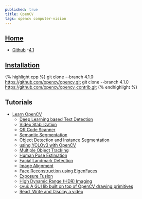 ```yaml
---
published: true
title: OpenCV
tags: opencv computer-vision
---
```

## [Home](https://opencv.org)
- [Github](https://github.com/opencv/opencv)
	-[4.1](https://github.com/opencv/opencv/tree/4.1.0)
    
## [Installation](https://docs.opencv.org/4.1.0/d7/d9f/tutorial_linux_install.html)
{% highlight cpp %}
git clone --branch 4.1.0 https://github.com/opencv/opencv.git
git clone --branch 4.1.0 https://github.com/opencv/opencv_contrib.git
{% endhighlight %}

## Tutorials
- [Learn OpenCV](https://www.learnopencv.com/)
	- [Deep Learning based Text Detection](https://www.learnopencv.com/deep-learning-based-text-detection-using-opencv-c-python/)
    - [Video Stabilization](https://www.learnopencv.com/video-stabilization-using-point-feature-matching-in-opencv/)
    - [QR Code Scanner](https://www.learnopencv.com/opencv-qr-code-scanner-c-and-python/)
    - [Semantic Segmentation](https://www.learnopencv.com/image-segmentation/)
    - [Object Detection and Instance Segmentation](https://www.learnopencv.com/deep-learning-based-object-detection-and-instance-segmentation-using-mask-r-cnn-in-opencv-python-c/)
    - [using YOLOv3 with OpenCV](https://www.learnopencv.com/deep-learning-based-object-detection-using-yolov3-with-opencv-python-c/)
    - [Multiple Object Tracking](https://www.learnopencv.com/multitracker-multiple-object-tracking-using-opencv-c-python/)
    - [Human Pose Estimation](https://www.learnopencv.com/deep-learning-based-human-pose-estimation-using-opencv-cpp-python/)
    - [Facial Landmark Detection](https://www.learnopencv.com/facemark-facial-landmark-detection-using-opencv/)
    - [Image Alignment](https://www.learnopencv.com/image-alignment-feature-based-using-opencv-c-python/)
    - [Face Reconstruction using EigenFaces](https://www.learnopencv.com/face-reconstruction-using-eigenfaces-cpp-python/)
    - [Exposure Fusion](https://www.learnopencv.com/exposure-fusion-using-opencv-cpp-python/)
    - [High Dynamic Range (HDR) Imaging](https://www.learnopencv.com/high-dynamic-range-hdr-imaging-using-opencv-cpp-python/)
    - [cvui: A GUI lib built on top of OpenCV drawing primitives](https://www.learnopencv.com/cvui-gui-lib-built-on-top-of-opencv-drawing-primitives/)
    - [Read, Write and Display a video](https://www.learnopencv.com/read-write-and-display-a-video-using-opencv-cpp-python/)
    
